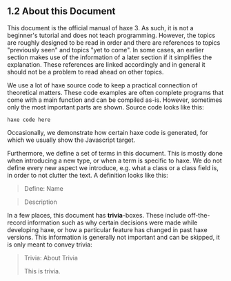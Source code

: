 ## 1.2 About this Document

This document is the official manual of haxe 3. As such, it is not a beginner's tutorial and does not teach programming. However, the topics are roughly designed to be read in order and there are references to topics "previously seen" and topics "yet to come". In some cases, an earlier section makes use of the information of a later section if it simplifies the explanation. These references are linked accordingly and in general it should not be a problem to read ahead on other topics.

We use a lot of haxe source code to keep a practical connection of theoretical matters. These code examples are often complete programs that come with a main function and can be compiled as-is. However, sometimes only the most important parts are shown.
Source code looks like this:

```
haxe code here
```
Occasionally, we demonstrate how certain haxe code is generated, for which we usually show the Javascript target.

Furthermore, we define a set of terms in this document. This is mostly done when introducing a new type, or when a term is specific to haxe. We do not define every new aspect we introduce, e.g. what a class or a class field is, in order to not clutter the text. A definition looks like this:
> Define: Name

>
> Description

In a few places, this document has **trivia**-boxes. These include off-the-record information such as why certain decisions were made while developing haxe, or how a particular feature has changed in past haxe versions. This information is generally not important and can be skipped, it is only meant to convey trivia:

> Trivia: About Trivia
>
> This is trivia.